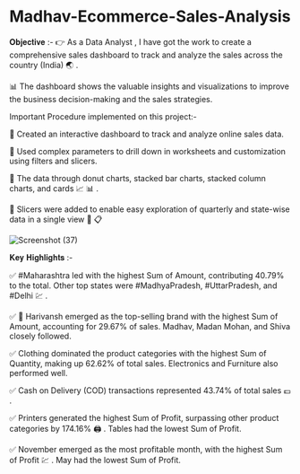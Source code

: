 # Madhav-Ecommerce-Sales-Analysis

𝐎𝐛𝐣𝐞𝐜𝐭𝐢𝐯𝐞 :-
👉 As a Data Analyst , I have got the work to create a comprehensive sales dashboard to track and analyze the sales across the country (India) 🌏 .

📊 The dashboard shows the valuable insights and visualizations to improve the business decision-making and the sales strategies.

Important Procedure implemented on this project:-

📍 Created an interactive dashboard to track and analyze online sales data.

📍 Used complex parameters to drill down in worksheets and customization using filters and slicers.

📍 The data through donut charts, stacked bar charts, stacked column charts, and cards 📈 📊 .

📍 Slicers were added to enable easy exploration of quarterly and state-wise data in a single view 📰 📋 

![Screenshot (37)](https://github.com/Sanchitkanojia/Madhav-Ecommerce-Sales-Analysis/assets/121440897/57a0aa9f-1793-4bcf-9fde-3327243b577b)

𝐊𝐞𝐲 𝐇𝐢𝐠𝐡𝐥𝐢𝐠𝐡𝐭𝐬 :-

✅ #Maharashtra led with the highest Sum of Amount,
contributing 40.79% to the total. Other top states were
#MadhyaPradesh, #UttarPradesh, and #Delhi 💹 .


✅ 🤵 Harivansh emerged as the top-selling brand with
the highest Sum of Amount, accounting for 29.67% of
sales. Madhav, Madan Mohan, and Shiva closely
followed.


✅ Clothing dominated the product categories with
the highest Sum of Quantity, making up 62.62% of
total sales. Electronics and Furniture also performed
well.


✅ Cash on Delivery (COD) transactions represented
43.74% of total sales 💷 .


✅ Printers generated the highest Sum of Profit,
surpassing other product categories by 174.16% 🖨 .
Tables had the lowest Sum of Profit.


✅ November emerged as the most profitable month,
with the highest Sum of Profit 💹 . May had the lowest
Sum of Profit.
